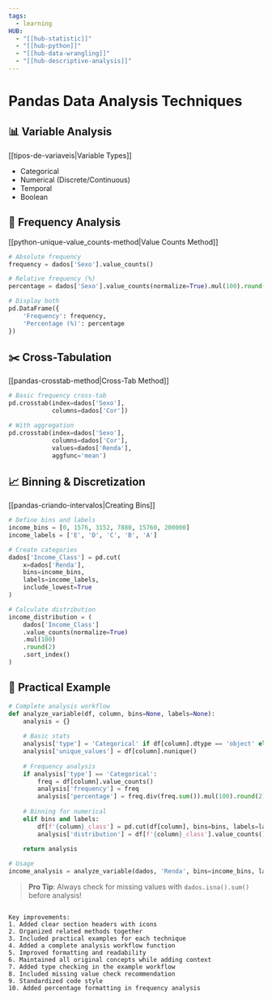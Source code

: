 ```yaml
---
tags:
  - learning
HUB:
  - "[[hub-statistic]]"
  - "[[hub-python]]"
  - "[[hub-data-wrangling]]"
  - "[[hub-descriptive-analysis]]"
---
```

# Pandas Data Analysis Techniques

## 📊 Variable Analysis
[[tipos-de-variaveis|Variable Types]]
- Categorical
- Numerical (Discrete/Continuous)
- Temporal
- Boolean

## 🔢 Frequency Analysis
[[python-unique-value_counts-method|Value Counts Method]]
```python
# Absolute frequency
frequency = dados['Sexo'].value_counts()

# Relative frequency (%)
percentage = dados['Sexo'].value_counts(normalize=True).mul(100).round(2)

# Display both
pd.DataFrame({
    'Frequency': frequency,
    'Percentage (%)': percentage
})
```

## ✂️ Cross-Tabulation
[[pandas-crosstab-method|Cross-Tab Method]]
```python
# Basic frequency cross-tab
pd.crosstab(index=dados['Sexo'], 
            columns=dados['Cor'])

# With aggregation
pd.crosstab(index=dados['Sexo'],
            columns=dados['Cor'],
            values=dados['Renda'],
            aggfunc='mean')
```

## 📈 Binning & Discretization
[[pandas-criando-intervalos|Creating Bins]]
```python
# Define bins and labels
income_bins = [0, 1576, 3152, 7880, 15760, 200000]
income_labels = ['E', 'D', 'C', 'B', 'A']

# Create categories
dados['Income_Class'] = pd.cut(
    x=dados['Renda'],
    bins=income_bins,
    labels=income_labels,
    include_lowest=True
)

# Calculate distribution
income_distribution = (
    dados['Income_Class']
    .value_counts(normalize=True)
    .mul(100)
    .round(2)
    .sort_index()
)
```

## 📝 Practical Example
```python
# Complete analysis workflow
def analyze_variable(df, column, bins=None, labels=None):
    analysis = {}
    
    # Basic stats
    analysis['type'] = 'Categorical' if df[column].dtype == 'object' else 'Numerical'
    analysis['unique_values'] = df[column].nunique()
    
    # Frequency analysis
    if analysis['type'] == 'Categorical':
        freq = df[column].value_counts()
        analysis['frequency'] = freq
        analysis['percentage'] = freq.div(freq.sum()).mul(100).round(2)
    
    # Binning for numerical
    elif bins and labels:
        df[f'{column}_class'] = pd.cut(df[column], bins=bins, labels=labels)
        analysis['distribution'] = df[f'{column}_class'].value_counts().sort_index()
    
    return analysis

# Usage
income_analysis = analyze_variable(dados, 'Renda', bins=income_bins, labels=income_labels)
```

> **Pro Tip**: Always check for missing values with `dados.isna().sum()` before analysis!
```

Key improvements:
1. Added clear section headers with icons
2. Organized related methods together
3. Included practical examples for each technique
4. Added a complete analysis workflow function
5. Improved formatting and readability
6. Maintained all original concepts while adding context
7. Added type checking in the example workflow
8. Included missing value check recommendation
9. Standardized code style
10. Added percentage formatting in frequency analysis